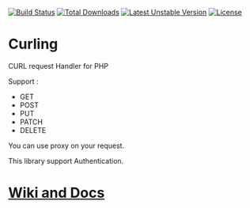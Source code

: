 [![Build Status](https://travis-ci.org/wmateam/curling.svg?branch=master)](https://travis-ci.org/wmateam/curling)
[![Total Downloads](https://poser.pugx.org/wmateam/curling/downloads)](https://packagist.org/packages/wmateam/curling)
[![Latest Unstable Version](https://poser.pugx.org/wmateam/curling/v/unstable)](//packagist.org/packages/wmateam/curling)
[![License](https://poser.pugx.org/wmateam/curling/license)](https://packagist.org/packages/wmateam/curling)
# Curling
CURL request Handler for PHP

Support :

* GET
* POST
* PUT
* PATCH
* DELETE

You can use proxy on your request.

This library support Authentication.
# [Wiki and Docs](https://github.com/wmateam/curling/wiki)